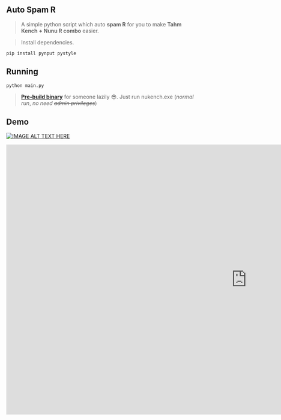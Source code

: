 ## Auto Spam R

> A simple python script which auto **spam R** for you to make **Tahm Kench + Nunu R combo** easier.

> Install dependencies.

```shell
pip install pynput pystyle
```

## Running

```shell
python main.py
```

> [**Pre-build binary**](https://github.com/fakekey/nukench/releases/tag/1.0.0) for someone lazily 😎. Just run nukench.exe (_normal run_, _no need_ ~~_admin privileges_~~)

## Demo

[![IMAGE ALT TEXT HERE](https://img.youtube.com/vi/NV-dQkjw2eM/0.jpg)](https://www.youtube.com/watch?v=NV-dQkjw2eM)

<iframe width="1280" height="720" src="https://www.youtube.com/embed/NV-dQkjw2eM" title="Nukench Combo 😎" frameborder="0" allow="accelerometer; autoplay; clipboard-write; encrypted-media; gyroscope; picture-in-picture; web-share" allowfullscreen></iframe>
